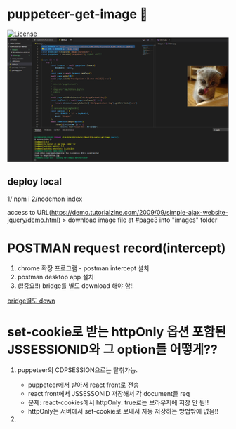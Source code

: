# puppeteer-get-image 🐳

![License](https://img.shields.io/github/license/tquangdo/puppeteer-get-image?color=f05340)
![demo](demo.png)

## deploy local
1/ npm i 2/nodemon index

access to URL(https://demo.tutorialzine.com/2009/09/simple-ajax-website-jquery/demo.html) > download image file at #page3 into "images" folder


# POSTMAN request record(intercept)

1. chrome 확장 프로그램 - postman intercept 설치
2. postman desktop app 설치
3. (!!중요!!) bridge를 별도 download 해야 함!!
 
 [bridge별도 down](https://community.postman.com/t/manually-download-and-install-interceptor-bridge/20947/6)



# set-cookie로 받는 httpOnly 옵션 포함된 JSSESSIONID와 그 option들 어떻게??

1. puppeteer의 CDPSESSION으로는 탈취가능.
   - puppeteer에서 받아서 react front로 전송
   - react front에서 JSSESSONID 저장해서 각 document들 req
   - 문제: react-cookies에서 httpOnly: true로는 브라우저에 저장 안 됨!!
   - httpOnly는 서버에서 set-cookie로 보내서 자동 저장하는 방법밖에 없음!!


2. 